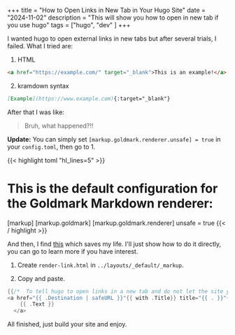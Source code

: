 +++
title = "How to Open Links in New Tab in Your Hugo Site"
date = "2024-11-02"
description = "This will show you how to open in new tab if you use hugo"
tags = ["hugo",
        "dev"
        ]
+++

I wanted hugo to open external links in new tabs but after several trials, I failed. What I tried are:
1. HTML
```html
<a href="https://example.com/" target="_blank">This is an example!</a>
```
2. kramdown syntax
```markdown
[Example](https://www.example.com){:target="_blank"}
```
After that I was like:
>Bruh, what happened?!!

**Update:** You can simply set `[markup.goldmark.renderer.unsafe] = true` in your `config.toml`, then go to 1.

{{< highlight toml "hl_lines=5" >}}
# This is the default configuration for the Goldmark Markdown renderer:
[markup]
  [markup.goldmark]
    [markup.goldmark.renderer]
      unsafe = true
{{< / highlight >}}

And then, I find [this](https://discourse.gohugo.io/t/how-to-open-link-in-new-tab-with-hugos-new-goldmark-markdown-renderer-in-v0-62-0/22540) which saves my life.
I'll just show how to do it directly, you can go to learn more if you have interest.

1. Create `render-link.html` in `../layouts/_default/_markup`.

2. Copy and paste.
```go
{{/*  To tell hugo to open links in a new tab and do not let the site you are linking to to know the traffic came from your site  */}}
<a href="{{ .Destination | safeURL }}"{{ with .Title}} title="{{ . }}"{{ end }}{{ if strings.HasPrefix .Destination "http" }} target="_blank" rel="noreferrer noopener"{{ end }}>
    {{ .Text }}
  </a>
```
All finished, just build your site and enjoy.

